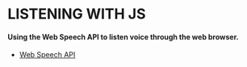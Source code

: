 # LISTENING WITH JS  

#### Using the Web Speech API to listen voice through the web browser.  

* [Web Speech API](https://developer.mozilla.org/en-US/docs/Web/API/Web_Speech_API/Using_the_Web_Speech_API)  


